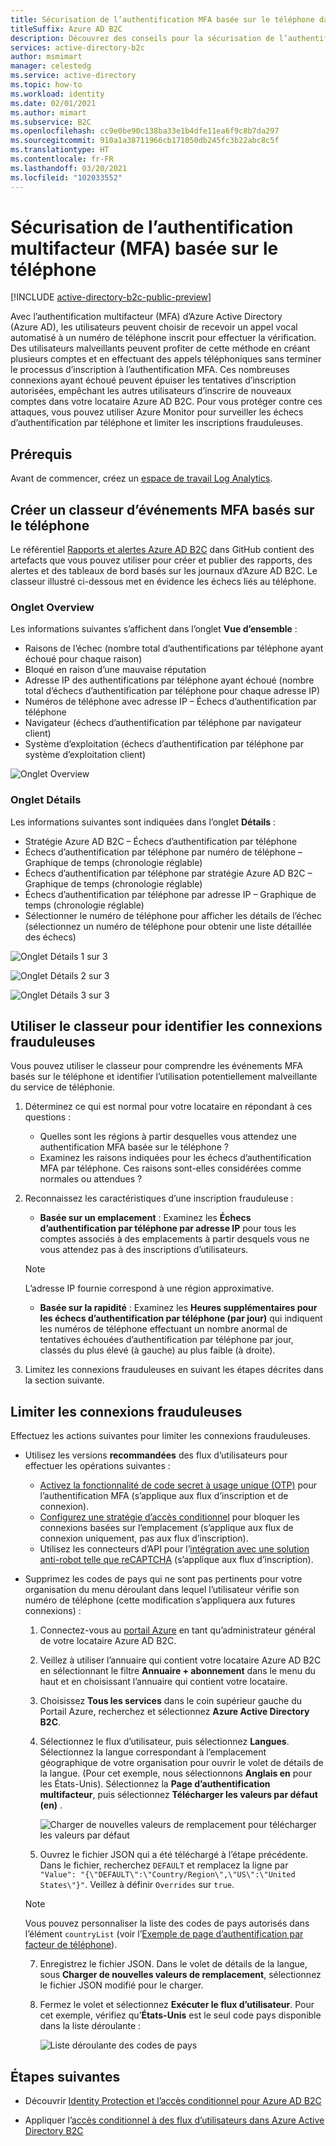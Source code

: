 ```yaml
---
title: Sécurisation de l’authentification MFA basée sur le téléphone dans Azure AD B2C
titleSuffix: Azure AD B2C
description: Découvrez des conseils pour la sécurisation de l’authentification multifacteur (MFA) basée sur le téléphone dans votre locataire Azure AD B2C à l’aide des rapports et des alertes Log Analytics d’Azure Monitor. Utilisez notre classeur pour identifier les authentifications par téléphone frauduleuses et limiter les inscriptions frauduleuses. =
services: active-directory-b2c
author: msmimart
manager: celestedg
ms.service: active-directory
ms.topic: how-to
ms.workload: identity
ms.date: 02/01/2021
ms.author: mimart
ms.subservice: B2C
ms.openlocfilehash: cc9e0be90c138ba33e1b4dfe11ea6f9c8b7da297
ms.sourcegitcommit: 910a1a38711966cb171050db245fc3b22abc8c5f
ms.translationtype: HT
ms.contentlocale: fr-FR
ms.lasthandoff: 03/20/2021
ms.locfileid: "102033552"
---
```

# <a name="securing-phone-based-multi-factor-authentication-mfa"></a>Sécurisation de l’authentification multifacteur (MFA) basée sur le téléphone

[!INCLUDE [active-directory-b2c-public-preview](../../includes/active-directory-b2c-public-preview.md)]

Avec l’authentification multifacteur (MFA) d’Azure Active Directory (Azure AD), les utilisateurs peuvent choisir de recevoir un appel vocal automatisé à un numéro de téléphone inscrit pour effectuer la vérification. Des utilisateurs malveillants peuvent profiter de cette méthode en créant plusieurs comptes et en effectuant des appels téléphoniques sans terminer le processus d’inscription à l’authentification MFA. Ces nombreuses connexions ayant échoué peuvent épuiser les tentatives d’inscription autorisées, empêchant les autres utilisateurs d’inscrire de nouveaux comptes dans votre locataire Azure AD B2C. Pour vous protéger contre ces attaques, vous pouvez utiliser Azure Monitor pour surveiller les échecs d’authentification par téléphone et limiter les inscriptions frauduleuses.

## <a name="prerequisites"></a>Prérequis

Avant de commencer, créez un [espace de travail Log Analytics](azure-monitor.md).

## <a name="create-a-phone-based-mfa-events-workbook"></a>Créer un classeur d’événements MFA basés sur le téléphone

Le référentiel [Rapports et alertes Azure AD B2C](https://github.com/azure-ad-b2c/siem#phone-authentication-failures) dans GitHub contient des artefacts que vous pouvez utiliser pour créer et publier des rapports, des alertes et des tableaux de bord basés sur les journaux d’Azure AD B2C. Le classeur illustré ci-dessous met en évidence les échecs liés au téléphone.

### <a name="overview-tab"></a>Onglet Overview

Les informations suivantes s’affichent dans l’onglet **Vue d’ensemble** :

- Raisons de l’échec (nombre total d’authentifications par téléphone ayant échoué pour chaque raison)
- Bloqué en raison d’une mauvaise réputation
- Adresse IP des authentifications par téléphone ayant échoué (nombre total d’échecs d’authentification par téléphone pour chaque adresse IP)
- Numéros de téléphone avec adresse IP – Échecs d’authentification par téléphone
- Navigateur (échecs d’authentification par téléphone par navigateur client)
- Système d’exploitation (échecs d’authentification par téléphone par système d’exploitation client)

![Onglet Overview](media/phone-based-mfa/overview-tab.png)

### <a name="details-tab"></a>Onglet Détails

Les informations suivantes sont indiquées dans l’onglet **Détails** :

- Stratégie Azure AD B2C – Échecs d’authentification par téléphone
- Échecs d’authentification par téléphone par numéro de téléphone – Graphique de temps (chronologie réglable)
- Échecs d’authentification par téléphone par stratégie Azure AD B2C – Graphique de temps (chronologie réglable)
- Échecs d’authentification par téléphone par adresse IP – Graphique de temps (chronologie réglable)
- Sélectionner le numéro de téléphone pour afficher les détails de l’échec (sélectionnez un numéro de téléphone pour obtenir une liste détaillée des échecs)

![Onglet Détails 1 sur 3](media/phone-based-mfa/details-tab-1.png)

![Onglet Détails 2 sur 3](media/phone-based-mfa/details-tab-2.png)

![Onglet Détails 3 sur 3](media/phone-based-mfa/details-tab-3.png)

## <a name="use-the-workbook-to-identify-fraudulent-sign-ups"></a>Utiliser le classeur pour identifier les connexions frauduleuses

Vous pouvez utiliser le classeur pour comprendre les événements MFA basés sur le téléphone et identifier l’utilisation potentiellement malveillante du service de téléphonie.

1. Déterminez ce qui est normal pour votre locataire en répondant à ces questions :

   - Quelles sont les régions à partir desquelles vous attendez une authentification MFA basée sur le téléphone ?
   - Examinez les raisons indiquées pour les échecs d’authentification MFA par téléphone. Ces raisons sont-elles considérées comme normales ou attendues ?

2. Reconnaissez les caractéristiques d’une inscription frauduleuse :

   - **Basée sur un emplacement** : Examinez les **Échecs d’authentification par téléphone par adresse IP** pour tous les comptes associés à des emplacements à partir desquels vous ne vous attendez pas à des inscriptions d’utilisateurs.

   > [!NOTE]
   > L’adresse IP fournie correspond à une région approximative.

   - **Basée sur la rapidité** : Examinez les **Heures supplémentaires pour les échecs d’authentification par téléphone (par jour)** qui indiquent les numéros de téléphone effectuant un nombre anormal de tentatives échouées d’authentification par téléphone par jour, classés du plus élevé (à gauche) au plus faible (à droite).

3. Limitez les connexions frauduleuses en suivant les étapes décrites dans la section suivante.
 

## <a name="mitigate-fraudulent-sign-ups"></a>Limiter les connexions frauduleuses

Effectuez les actions suivantes pour limiter les connexions frauduleuses.

- Utilisez les versions **recommandées** des flux d’utilisateurs pour effectuer les opérations suivantes :
     
   - [Activez la fonctionnalité de code secret à usage unique (OTP)](phone-authentication-user-flows.md) pour l’authentification MFA (s’applique aux flux d’inscription et de connexion).
   - [Configurez une stratégie d’accès conditionnel](conditional-access-user-flow.md) pour bloquer les connexions basées sur l’emplacement (s’applique aux flux de connexion uniquement, pas aux flux d’inscription).
   - Utilisez les connecteurs d’API pour l’[intégration avec une solution anti-robot telle que reCAPTCHA](https://github.com/Azure-Samples/active-directory-b2c-node-sign-up-user-flow-captcha) (s’applique aux flux d’inscription).

- Supprimez les codes de pays qui ne sont pas pertinents pour votre organisation du menu déroulant dans lequel l’utilisateur vérifie son numéro de téléphone (cette modification s’appliquera aux futures connexions) :
    
   1. Connectez-vous au [portail Azure](https://portal.azure.com) en tant qu’administrateur général de votre locataire Azure AD B2C.

   2. Veillez à utiliser l’annuaire qui contient votre locataire Azure AD B2C en sélectionnant le filtre **Annuaire + abonnement** dans le menu du haut et en choisissant l’annuaire qui contient votre locataire.

   3. Choisissez **Tous les services** dans le coin supérieur gauche du Portail Azure, recherchez et sélectionnez **Azure Active Directory B2C**.

   4. Sélectionnez le flux d’utilisateur, puis sélectionnez **Langues**. Sélectionnez la langue correspondant à l’emplacement géographique de votre organisation pour ouvrir le volet de détails de la langue. (Pour cet exemple, nous sélectionnons **Anglais en** pour les États-Unis). Sélectionnez la **Page d’authentification multifacteur**, puis sélectionnez **Télécharger les valeurs par défaut (en)** .
 
      ![Charger de nouvelles valeurs de remplacement pour télécharger les valeurs par défaut](media/phone-based-mfa/download-defaults.png)

   5. Ouvrez le fichier JSON qui a été téléchargé à l’étape précédente. Dans le fichier, recherchez `DEFAULT` et remplacez la ligne par `"Value": "{\"DEFAULT\":\"Country/Region\",\"US\":\"United States\"}"`. Veillez à définir `Overrides` sur `true`.

   > [!NOTE]
   > Vous pouvez personnaliser la liste des codes de pays autorisés dans l’élément `countryList` (voir l’[Exemple de page d’authentification par facteur de téléphone](localization-string-ids.md#phone-factor-authentication-page-example)).

   7. Enregistrez le fichier JSON. Dans le volet de détails de la langue, sous **Charger de nouvelles valeurs de remplacement**, sélectionnez le fichier JSON modifié pour le charger.

   8. Fermez le volet et sélectionnez **Exécuter le flux d’utilisateur**. Pour cet exemple, vérifiez qu’**États-Unis** est le seul code pays disponible dans la liste déroulante :
 
      ![Liste déroulante des codes de pays](media/phone-based-mfa/country-code-drop-down.png)

## <a name="next-steps"></a>Étapes suivantes

- Découvrir [Identity Protection et l’accès conditionnel pour Azure AD B2C](conditional-access-identity-protection-overview.md) 

- Appliquer l’[accès conditionnel à des flux d’utilisateurs dans Azure Active Directory B2C](conditional-access-user-flow.md)
